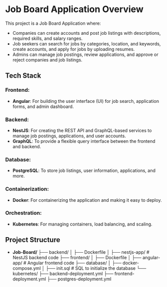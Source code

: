 # Job Board Application Overview

This project is a Job Board Application where:

- Companies can create accounts and post job listings with descriptions, required skills, and salary ranges.
- Job seekers can search for jobs by categories, location, and keywords, create accounts, and apply for jobs by uploading resumes.
- Admins can manage job postings, review applications, and approve or reject companies and job listings.

## Tech Stack

### Frontend:
- **Angular**: For building the user interface (UI) for job search, application forms, and admin dashboard.

### Backend:
- **NestJS**: For creating the REST API and GraphQL-based services to manage job postings, applications, and user accounts.
- **GraphQL**: To provide a flexible query interface between the frontend and backend.

### Database:
- **PostgreSQL**: To store job listings, user information, applications, and more.

### Containerization:
- **Docker**: For containerizing the application and making it easy to deploy.

### Orchestration:
- **Kubernetes**: For managing containers, load balancing, and scaling.

## Project Structure
- **Job-Board/**
├── backend/
│   ├── Dockerfile
│   ├── nestjs-app/    # NestJS backend code
├── frontend/
│   ├── Dockerfile
│   ├── angular-app/   # Angular frontend code
├── database/
│   ├── docker-compose.yml
│   ├── init.sql       # SQL to initialize the database
└── kubernetes/
    ├── backend-deployment.yml
    ├── frontend-deployment.yml
    ├── postgres-deployment.yml

